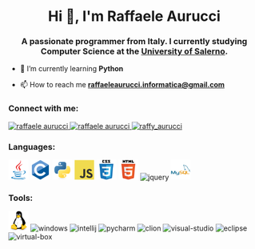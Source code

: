 <h1 align="center">Hi 👋, I'm Raffaele Aurucci</h1>
<h3 align="center">A passionate programmer from Italy. I currently studying Computer Science at the <a href="https://www.unisa.it/" target="_blank"> University of Salerno</a>.
</h3>

- 🌱 I’m currently learning **Python**

- 📫 How to reach me **raffaeleaurucci.informatica@gmail.com**

<h3 align="left">Connect with me:</h3>

<p align="left">

  <a href="https://linkedin.com/in/raffaele-aurucci-3b2135244" target="_blank">
    <img src="https://raw.githubusercontent.com/rahuldkjain/github-profile-readme-generator/master/src/images/icons/Social/linked-in-alt.svg" alt="raffaele aurucci" height="30" width="40" />
  </a>

  <a href="https://fb.com/raf.aurucci" target="_blank">
    <img src="https://raw.githubusercontent.com/rahuldkjain/github-profile-readme-generator/master/src/images/icons/Social/facebook.svg" alt="raffaele aurucci" height="30" width="40" />
  </a>

  <a href="https://instagram.com/raffy_aurucci" target="_blank">
    <img src="https://raw.githubusercontent.com/rahuldkjain/github-profile-readme-generator/master/src/images/icons/Social/instagram.svg" alt="raffy_aurucci" height="30" width="40" />
  </a>
  
</p>

<h3 align="left">Languages:</h3>

<p align="left"> 

  <img src="https://raw.githubusercontent.com/devicons/devicon/master/icons/java/java-original.svg" alt="java" width="40" height="40"/>

  <img src="https://raw.githubusercontent.com/devicons/devicon/master/icons/c/c-original.svg" alt="c" width="40" height="40"/>

  <img src="https://raw.githubusercontent.com/devicons/devicon/master/icons/python/python-original.svg" alt="python" width="40" height="40"/> 

  <img src="https://raw.githubusercontent.com/devicons/devicon/master/icons/javascript/javascript-original.svg" alt="javascript" width="40" height="40"/>

  <img src="https://raw.githubusercontent.com/devicons/devicon/master/icons/css3/css3-original-wordmark.svg" alt="css3" width="40" height="40"/>

  <img src="https://raw.githubusercontent.com/devicons/devicon/master/icons/html5/html5-original-wordmark.svg" alt="html5" width="40" height="40"/>

  <img src="https://openjsf.org/wp-content/uploads/sites/84/2019/10/jquery-logo-vertical_large_square.png" alt="jquery" width="40" height="40"/>

  <img src="https://raw.githubusercontent.com/devicons/devicon/master/icons/mysql/mysql-original-wordmark.svg" alt="mysql" width="40" height="40"/>  

</p>

<h3 align="left">Tools:</h3>

<p align="left"> 

  <img src="https://raw.githubusercontent.com/devicons/devicon/master/icons/linux/linux-original.svg" alt="linux" width="40" height="40"/> 

  <img src="https://upload.wikimedia.org/wikipedia/commons/thumb/5/5f/Windows_logo_-_2012.svg/800px-Windows_logo_-_2012.svg.png" alt="windows" width="40" height="40"/>

  <img src="https://upload.wikimedia.org/wikipedia/commons/9/9c/IntelliJ_IDEA_Icon.svg" alt="intellij" width="40" height="40"/>

  <img src="https://upload.wikimedia.org/wikipedia/commons/1/1d/PyCharm_Icon.svg" alt="pycharm" width="40" height="40"/>
  
  <img src="https://upload.wikimedia.org/wikipedia/commons/thumb/6/62/Clion.svg/1024px-Clion.svg.png" alt="clion" width="40" height="40"/>

  <img src="https://upload.wikimedia.org/wikipedia/commons/9/9a/Visual_Studio_Code_1.35_icon.svg" alt="visual-studio" width="40" height="40"/>

  <img src="https://upload.wikimedia.org/wikipedia/commons/f/fc/Vista-eclipse.png" alt="eclipse" width="40" height="40"/> 

  <img src="https://upload.wikimedia.org/wikipedia/commons/d/d5/Virtualbox_logo.png" alt="virtual-box" width="40" height="40"/> 

</p>
<!---
<br>

<div align="center">
  <img src="https://github-readme-stats.vercel.app/api/top-langs?username=raffaele-aurucci&langs_count=10&count_private=true&show_icons=true&theme=dark&layout=compact&include_all_commits=true" alt="raffaele-aurucci"  style="height: 140px;"/>
  <img src="https://github-readme-stats.vercel.app/api?username=raffaele-aurucci&count_private=true&show_icons=true&theme=dark&layout=compact" alt="raffaele-aurucci" style="height: 140px;"/>
</div>
-->

